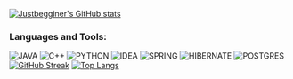 [![Justbegginer's GitHub stats](https://github-readme-stats.vercel.app/api?username=justbegginer&theme=tokyonight)](https://github.com/anuraghazra/github-readme-stats)
### Languages and Tools:
![JAVA](https://img.shields.io/badge/Java-ED8B00?style=for-the-badge&logo=openjdk&logoColor=white)
![C++](https://img.shields.io/badge/-C++-090909?style=for-the-badge&logo=C%2b%2b&logoColor=6296CC)
![PYTHON](https://img.shields.io/badge/Python-14354C?style=for-the-badge&logo=python&logoColor=white)
![IDEA](https://img.shields.io/badge/IntelliJ_IDEA-000000.svg?style=for-the-badge&logo=intellij-idea&logoColor=white)
![SPRING](https://img.shields.io/badge/Spring-6DB33F?style=for-the-badge&logo=spring&logoColor=white)
![HIBERNATE](https://img.shields.io/badge/Hibernate-59666C?style=for-the-badge&logo=Hibernate&logoColor=blue)
![POSTGRES](https://img.shields.io/badge/PostgreSQL-316192?style=for-the-badge&logo=postgresql&logoColor=white)
[![GitHub Streak](https://github-readme-streak-stats.herokuapp.com/?user=justbegginer&theme=tokyonight)](https://git.io/streak-stats)
[![Top Langs](https://github-readme-stats.vercel.app/api/top-langs/?username=justbegginer&layout=donut&hide=c#)](https://github.com/anuraghazra/github-readme-stats)

